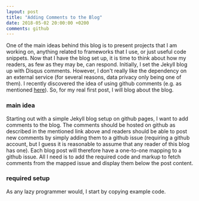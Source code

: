```yaml
---
layout: post
title: "Adding Comments to the Blog"
date: 2018-05-02 20:00:00 +0200
comments: github
---
```

One of the main ideas behind this blog is to present projects that I am working on, anything related to frameworks that I use, or just useful code snippets. Now that I have the blog set up, it is time to think about how my readers, as few as they may be, can respond. Initially, I set the Jekyll blog up with Disqus comments. However, I don't really like the dependency on an external service (for several reasons, data privacy only being one of them). I recently discovered the idea of using github comments (e.g. as mentioned [here](https://dc25.github.io/myBlog/2017/06/24/using-github-comments-in-a-jekyll-blog.html)). So, for my real first post, I will blog about the blog.

### main idea

Starting out with a simple Jekyll blog setup on github pages, I want to add comments to the blog. The comments should be hosted on github as described in the mentioned link above and readers should be able to post new comments by simply adding them to a github issue (requiring a github account, but I guess it is reasonable to assume that any reader of this blog has one). Each blog post will therefore have a one-to-one mapping to a github issue. All I need is to add the required code and markup to fetch comments from the mapped issue and display them below the post content.

### required setup

As any lazy programmer would, I start by copying example code. 



